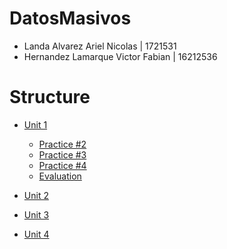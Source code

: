 # DatosMasivos
* Landa Alvarez Ariel Nicolas | 1721531
* Hernandez Lamarque Victor Fabian | 16212536
# Structure
- [Unit 1](Unit_1)
  - [Practice #2](Unit_1/Practices/Practice_2)
  - [Practice #3](Unit_1/Practices/Practice_3)
  - [Practice #4](Unit_1/Practices/Practice_4)
  - [Evaluation](Unit_1/Evaluation)

- [Unit 2](Unit_2)
- [Unit 3](Unit_3)
- [Unit 4](Unit_4)
